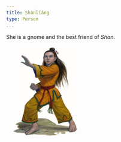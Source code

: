```yaml
---
title: Shànliáng
type: Person
...
```


She is a gnome and the best friend of *Shan*.

<img
  src='/img/friends/shanliang.png'
  style='width:35%;
         margin-left: 1rem;
         margin-bottom: 1rem;'/>
